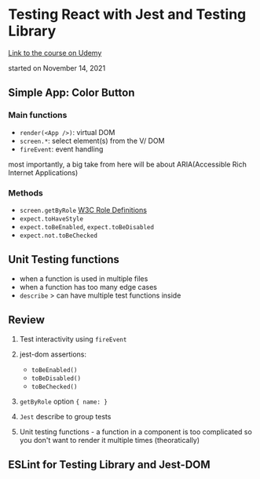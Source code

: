 # Testing React with Jest and Testing Library

[Link to the course on Udemy](https://www.udemy.com/course/react-testing-library)

started on November 14, 2021

## Simple App: Color Button

### Main functions

- `render(<App />)`: virtual DOM
- `screen.*`: select element(s) from the V/ DOM
- `fireEvent`: event handling

most importantly, a big take from here will be about ARIA(Accessible Rich Internet Applications)

### Methods

- `screen.getByRole`
  [W3C Role Definitions](https://www.w3.org/TR/wai-aria/#role_definitions)
- `expect.toHaveStyle`
- `expect.toBeEnabled`, `expect.toBeDisabled`
- `expect.not.toBeChecked`

## Unit Testing functions

- when a function is used in multiple files
- when a function has too many edge cases
- `describe` > can have multiple test functions inside

## Review

1. Test interactivity using `fireEvent`
2. jest-dom assertions:

   - `toBeEnabled()`
   - `toBeDisabled()`
   - `toBeChecked()`

3. `getByRole` option `{ name: }`
4. `Jest` describe to group tests
5. Unit testing functions - a function in a component is too complicated so you don't want to render it multiple times (theoratically)

## ESLint for Testing Library and Jest-DOM
